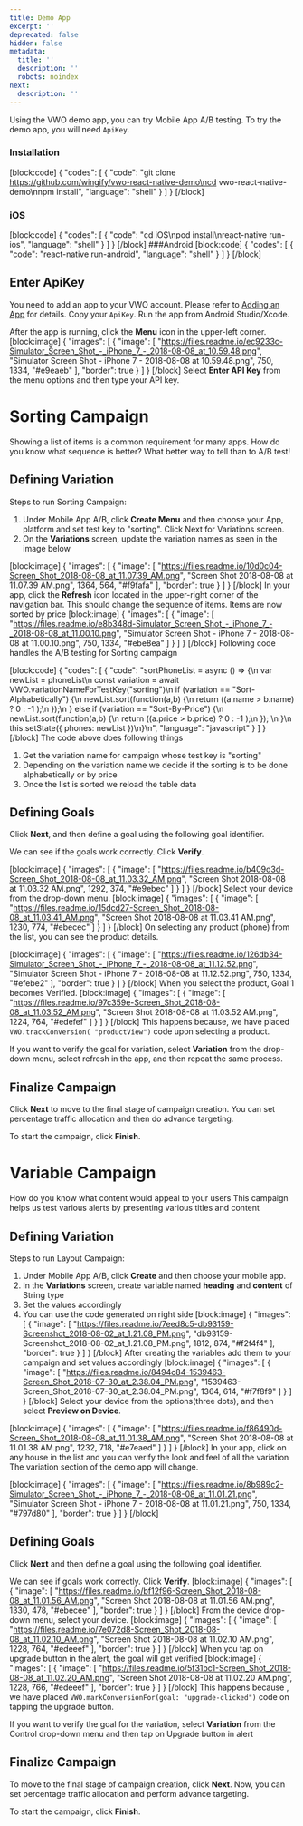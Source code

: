 ```yaml
---
title: Demo App
excerpt: ''
deprecated: false
hidden: false
metadata:
  title: ''
  description: ''
  robots: noindex
next:
  description: ''
---
```

Using the VWO demo app, you can try Mobile App A/B testing.
To try the demo app, you will need ```ApiKey```.

### Installation
[block:code]
{
  "codes": [
    {
      "code": "git clone https://github.com/wingify/vwo-react-native-demo\ncd vwo-react-native-demo\nnpm install",
      "language": "shell"
    }
  ]
}
[/block]
### iOS
[block:code]
{
  "codes": [
    {
      "code": "cd iOS\npod install\nreact-native run-ios",
      "language": "shell"
    }
  ]
}
[/block]
###Android
[block:code]
{
  "codes": [
    {
      "code": "react-native run-android",
      "language": "shell"
    }
  ]
}
[/block]
## Enter ApiKey
You need to add an app to your VWO account. Please refer to [Adding an App](ref:android-adding-an-app) for details.
Copy your ```ApiKey```.
Run the app from Android Studio/Xcode.

After the app is running, click the **Menu** icon in the upper-left corner.
[block:image]
{
  "images": [
    {
      "image": [
        "https://files.readme.io/ec9233c-Simulator_Screen_Shot_-_iPhone_7_-_2018-08-08_at_10.59.48.png",
        "Simulator Screen Shot - iPhone 7 - 2018-08-08 at 10.59.48.png",
        750,
        1334,
        "#e9eaeb"
      ],
      "border": true
    }
  ]
}
[/block]
Select **Enter API Key** from the menu options and then type your API key.

# Sorting Campaign
Showing a list of items is a common requirement for many apps.
How do you know what sequence is better? What better way to tell than to A/B test!
## Defining Variation
Steps to run Sorting Campaign:
1. Under Mobile App A/B, click **Create Menu** and then choose your App, platform and set test key to "sorting". Click Next for Variations screen.
2. On the **Variations** screen, update the variation names as seen in the image below

[block:image]
{
  "images": [
    {
      "image": [
        "https://files.readme.io/10d0c04-Screen_Shot_2018-08-08_at_11.07.39_AM.png",
        "Screen Shot 2018-08-08 at 11.07.39 AM.png",
        1364,
        564,
        "#f9fafa"
      ],
      "border": true
    }
  ]
}
[/block]
In your app, click the **Refresh** icon located in the upper-right corner of the navigation bar.
This should change the sequence of items. Items are now sorted by price
[block:image]
{
  "images": [
    {
      "image": [
        "https://files.readme.io/e8b348d-Simulator_Screen_Shot_-_iPhone_7_-_2018-08-08_at_11.00.10.png",
        "Simulator Screen Shot - iPhone 7 - 2018-08-08 at 11.00.10.png",
        750,
        1334,
        "#ebe8ea"
      ]
    }
  ]
}
[/block]
Following code handles the A/B testing for Sorting campaign


[block:code]
{
  "codes": [
    {
      "code": "sortPhoneList = async () => {\n  var newList = phoneList\n  const variation = await VWO.variationNameForTestKey(\"sorting\")\n  if (variation == \"Sort-Alphabetically\") {\n    newList.sort(function(a,b) {\n      return ((a.name > b.name) ? 0 : -1 );\n    });\n  } else if (variation == \"Sort-By-Price\") {\n    newList.sort(function(a,b) {\n      return ((a.price > b.price) ? 0 : -1 );\n    });      \n  }\n  this.setState({ phones: newList })\n}\n",
      "language": "javascript"
    }
  ]
}
[/block]
The code above does following things
1. Get the variation name for campaign whose test key is "sorting"
2. Depending on the variation name we decide if the sorting is to be done alphabetically or by price
3. Once the list is sorted we reload the table data

## Defining Goals
Click **Next**, and then define a goal using the following goal identifier.

We can see if the goals work correctly.
Click **Verify**.

[block:image]
{
  "images": [
    {
      "image": [
        "https://files.readme.io/b409d3d-Screen_Shot_2018-08-08_at_11.03.32_AM.png",
        "Screen Shot 2018-08-08 at 11.03.32 AM.png",
        1292,
        374,
        "#e9ebec"
      ]
    }
  ]
}
[/block]
Select your device from the drop-down menu.
[block:image]
{
  "images": [
    {
      "image": [
        "https://files.readme.io/15dcd27-Screen_Shot_2018-08-08_at_11.03.41_AM.png",
        "Screen Shot 2018-08-08 at 11.03.41 AM.png",
        1230,
        774,
        "#ebecec"
      ]
    }
  ]
}
[/block]
On selecting any product (phone) from the list, you can see the product details.

[block:image]
{
  "images": [
    {
      "image": [
        "https://files.readme.io/126db34-Simulator_Screen_Shot_-_iPhone_7_-_2018-08-08_at_11.12.52.png",
        "Simulator Screen Shot - iPhone 7 - 2018-08-08 at 11.12.52.png",
        750,
        1334,
        "#efebe2"
      ],
      "border": true
    }
  ]
}
[/block]
When you select the product, Goal 1 becomes Verified.
[block:image]
{
  "images": [
    {
      "image": [
        "https://files.readme.io/97c359e-Screen_Shot_2018-08-08_at_11.03.52_AM.png",
        "Screen Shot 2018-08-08 at 11.03.52 AM.png",
        1224,
        764,
        "#edefef"
      ]
    }
  ]
}
[/block]
This happens because, we have placed ```VWO.trackConversion( "productView")``` code upon selecting a product.

If you want to verify the goal for variation, select **Variation** from the drop-down menu, select refresh in the app, and then repeat the same process.

## Finalize Campaign
Click **Next** to move to the final stage of campaign creation. You can set percentage traffic allocation and then do advance targeting.

To start the campaign, click **Finish**.

# Variable Campaign
How do you know what content would appeal to your users
This campaign helps us test various alerts by presenting various titles and content

## Defining Variation
Steps to run Layout Campaign:
1. Under Mobile App A/B, click **Create** and then choose your mobile app.
2. In the **Variations** screen, create variable named **heading** and **content** of String type
3. Set the values accordingly
4. You can use the code generated on right side
[block:image]
{
  "images": [
    {
      "image": [
        "https://files.readme.io/7eed8c5-db93159-Screenshot_2018-08-02_at_1.21.08_PM.png",
        "db93159-Screenshot_2018-08-02_at_1.21.08_PM.png",
        1812,
        874,
        "#f2f4f4"
      ],
      "border": true
    }
  ]
}
[/block]
After creating the variables add them to your campaign and set values accordingly
[block:image]
{
  "images": [
    {
      "image": [
        "https://files.readme.io/8494c84-1539463-Screen_Shot_2018-07-30_at_2.38.04_PM.png",
        "1539463-Screen_Shot_2018-07-30_at_2.38.04_PM.png",
        1364,
        614,
        "#f7f8f9"
      ]
    }
  ]
}
[/block]
Select your device from the options(three dots), and then select **Preview on Device**.

[block:image]
{
  "images": [
    {
      "image": [
        "https://files.readme.io/f86490d-Screen_Shot_2018-08-08_at_11.01.38_AM.png",
        "Screen Shot 2018-08-08 at 11.01.38 AM.png",
        1232,
        718,
        "#e7eaed"
      ]
    }
  ]
}
[/block]
In your app, click on any house in the list and you can verify the look and feel of all the variation
The variation section of the demo app will change.

[block:image]
{
  "images": [
    {
      "image": [
        "https://files.readme.io/8b989c2-Simulator_Screen_Shot_-_iPhone_7_-_2018-08-08_at_11.01.21.png",
        "Simulator Screen Shot - iPhone 7 - 2018-08-08 at 11.01.21.png",
        750,
        1334,
        "#797d80"
      ],
      "border": true
    }
  ]
}
[/block]
## Defining Goals
Click **Next** and then define a goal using the following goal identifier.

We can see if goals work correctly.
Click **Verify**.
[block:image]
{
  "images": [
    {
      "image": [
        "https://files.readme.io/bf12f96-Screen_Shot_2018-08-08_at_11.01.56_AM.png",
        "Screen Shot 2018-08-08 at 11.01.56 AM.png",
        1330,
        478,
        "#ebecee"
      ],
      "border": true
    }
  ]
}
[/block]
From the device drop-down menu, select your device.
[block:image]
{
  "images": [
    {
      "image": [
        "https://files.readme.io/7e072d8-Screen_Shot_2018-08-08_at_11.02.10_AM.png",
        "Screen Shot 2018-08-08 at 11.02.10 AM.png",
        1228,
        764,
        "#edeeef"
      ],
      "border": true
    }
  ]
}
[/block]
When you tap on upgrade button in the alert, the goal will get verified
[block:image]
{
  "images": [
    {
      "image": [
        "https://files.readme.io/5f31bc1-Screen_Shot_2018-08-08_at_11.02.20_AM.png",
        "Screen Shot 2018-08-08 at 11.02.20 AM.png",
        1228,
        766,
        "#edeeef"
      ],
      "border": true
    }
  ]
}
[/block]
This happens because , we have placed ```VWO.markConversionFor(goal: "upgrade-clicked")``` code on tapping the upgrade button.

If you want to verify the goal for the variation, select **Variation** from the Control drop-down menu and then tap on Upgrade button in alert

## Finalize Campaign
To move to the final stage of campaign creation, click **Next**. Now, you can set percentage traffic allocation and perform advance targeting.

To start the campaign, click **Finish**.